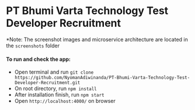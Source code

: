 # PT Bhumi Varta Technology Test Developer Recruitment

\*Note: The screenshot images and microservice architecture are located in the `screenshots` folder

#### To run and check the app:

- Open terminal and run `git clone https://github.com/NyomanAdiwinanda/PT-Bhumi-Varta-Technology-Test-Developer-Recruitment.git`
- On root directory, run `npm install`
- After installation finish, run `npm start`
- Open `http://localhost:4000/` on browser
